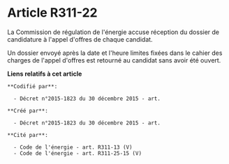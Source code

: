# Article R311-22

La Commission de régulation de l'énergie accuse réception du dossier de candidature à l'appel d'offres de chaque candidat.

Un dossier envoyé après la date et l'heure limites fixées dans le cahier des charges de l'appel d'offres est retourné au
candidat sans avoir été ouvert.

**Liens relatifs à cet article**

	**Codifié par**:

	  - Décret n°2015-1823 du 30 décembre 2015 - art.

	**Créé par**:

	  - Décret n°2015-1823 du 30 décembre 2015 - art.

	**Cité par**:

	  - Code de l'énergie - art. R311-13 (V)
	  - Code de l'énergie - art. R311-25-15 (V)
